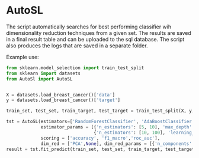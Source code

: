 # AutoSL
The script automatically searches for best performing classifier wih dimensionality reduction techniques from a given set. The results are saved in a final result table and can be uploaded to the sql database. The script also produces the logs that are saved in a separate folder. 

Example use:
```python
from sklearn.model_selection import train_test_split
from sklearn import datasets
from AutoSl import AutoSL


X = datasets.load_breast_cancer()['data']
y = datasets.load_breast_cancer()['target']

train_set, test_set, train_target, test_target = train_test_split(X, y, test_size=0.33,stratify = y)

tst = AutoSL(estimators=['RandomForestClassifier', 'AdaBoostClassifier'], 
             estimator_params = [{'n_estimators': [5, 10], 'max_depth': [5, 30]}, 
                                 {'n_estimators': [10, 100], 'learning_rate': [0.01, 10]}],
             scoring = ['accuracy', 'f1_macro','roc_auc'],
             dim_red = ['PCA',None], dim_red_params = [{'n_components':[10, 0.8]}, None], name='cancer_data')
result = tst.fit_predict(train_set, test_set, train_target, test_target)
```
